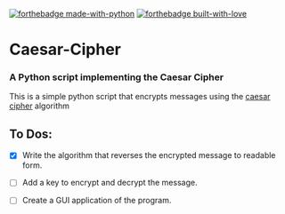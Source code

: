 [![forthebadge made-with-python](http://ForTheBadge.com/images/badges/made-with-python.svg)]()
[![forthebadge built-with-love](https://forthebadge.com/images/badges/built-with-love.svg)]()

# Caesar-Cipher

### A Python script implementing the Caesar Cipher


This is a simple python script that encrypts messages using the [caesar cipher](http://www.practicalcryptography.com/ciphers/caesar-cipher/) algorithm

## To Dos:

- [x] Write the algorithm that reverses the encrypted message to readable form.

- [ ] Add a key to encrypt and decrypt the message.

- [ ] Create a GUI application of the program.
